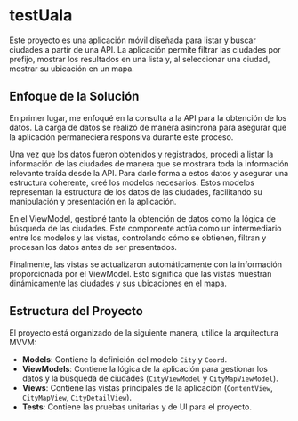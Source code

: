 # testUala

Este proyecto es una aplicación móvil diseñada para listar y buscar ciudades a partir de una API. La aplicación permite filtrar las ciudades por prefijo, mostrar los resultados en una lista y, al seleccionar una ciudad, mostrar su ubicación en un mapa.

## Enfoque de la Solución

En primer lugar, me enfoqué en la consulta a la API para la obtención de los datos. La carga de datos se realizó de manera asíncrona para asegurar que la aplicación permaneciera responsiva durante este proceso.

Una vez que los datos fueron obtenidos y registrados, procedí a listar la información de las ciudades de manera que se mostrara toda la información relevante traída desde la API. Para darle forma a estos datos y asegurar una estructura coherente, creé los modelos necesarios. Estos modelos representan la estructura de los datos de las ciudades, facilitando su manipulación y presentación en la aplicación.

En el ViewModel, gestioné tanto la obtención de datos como la lógica de búsqueda de las ciudades. Este componente actúa como un intermediario entre los modelos y las vistas, controlando cómo se obtienen, filtran y procesan los datos antes de ser presentados.

Finalmente, las vistas se actualizaron automáticamente con la información proporcionada por el ViewModel. Esto significa que las vistas muestran dinámicamente las ciudades y sus ubicaciones en el mapa.

## Estructura del Proyecto

El proyecto está organizado de la siguiente manera, utilice la arquitectura MVVM:

- **Models**: Contiene la definición del modelo `City` y `Coord`.
- **ViewModels**: Contiene la lógica de la aplicación para gestionar los datos y la búsqueda de ciudades (`CityViewModel` y `CityMapViewModel`).
- **Views**: Contiene las vistas principales de la aplicación (`ContentView`, `CityMapView`, `CityDetailView`).
- **Tests**: Contiene las pruebas unitarias y de UI para el proyecto.
